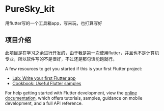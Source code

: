 # PureSky_kit

用flutter写的一个工具箱app，写来玩，也打算写好

## 项目介绍

此项目是在学习之余进行开发的，由于我是第一次使用flutter，并且也不是计算机专业，所以软件写的不是很好，不过还是那句话能跑就行。

A few resources to get you started if this is your first Flutter project:

- [Lab: Write your first Flutter app](https://docs.flutter.dev/get-started/codelab)
- [Cookbook: Useful Flutter samples](https://docs.flutter.dev/cookbook)

For help getting started with Flutter development, view the
[online documentation](https://docs.flutter.dev/), which offers tutorials,
samples, guidance on mobile development, and a full API reference.

